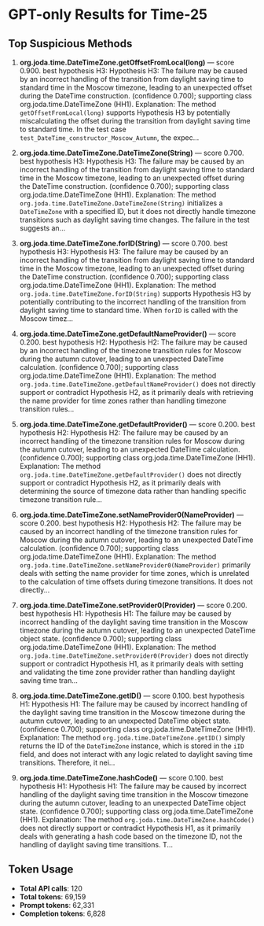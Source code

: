 # GPT-only Results for Time-25

## Top Suspicious Methods

1. **org.joda.time.DateTimeZone.getOffsetFromLocal(long)** — score 0.900. best hypothesis H3: Hypothesis H3: The failure may be caused by an incorrect handling of the transition from daylight saving time to standard time in the Moscow timezone, leading to an unexpected offset during the DateTime construction. (confidence 0.700); supporting class org.joda.time.DateTimeZone (HH1).
    Explanation: The method `getOffsetFromLocal(long)` supports Hypothesis H3 by potentially miscalculating the offset during the transition from daylight saving time to standard time. In the test case `test_DateTime_constructor_Moscow_Autumn`, the expec...

2. **org.joda.time.DateTimeZone.DateTimeZone(String)** — score 0.700. best hypothesis H3: Hypothesis H3: The failure may be caused by an incorrect handling of the transition from daylight saving time to standard time in the Moscow timezone, leading to an unexpected offset during the DateTime construction. (confidence 0.700); supporting class org.joda.time.DateTimeZone (HH1).
    Explanation: The method `org.joda.time.DateTimeZone.DateTimeZone(String)` initializes a `DateTimeZone` with a specified ID, but it does not directly handle timezone transitions such as daylight saving time changes. The failure in the test suggests an...

3. **org.joda.time.DateTimeZone.forID(String)** — score 0.700. best hypothesis H3: Hypothesis H3: The failure may be caused by an incorrect handling of the transition from daylight saving time to standard time in the Moscow timezone, leading to an unexpected offset during the DateTime construction. (confidence 0.700); supporting class org.joda.time.DateTimeZone (HH1).
    Explanation: The method `org.joda.time.DateTimeZone.forID(String)` supports Hypothesis H3 by potentially contributing to the incorrect handling of the transition from daylight saving time to standard time. When `forID` is called with the Moscow timez...

4. **org.joda.time.DateTimeZone.getDefaultNameProvider()** — score 0.200. best hypothesis H2: Hypothesis H2: The failure may be caused by an incorrect handling of the timezone transition rules for Moscow during the autumn cutover, leading to an unexpected DateTime calculation. (confidence 0.700); supporting class org.joda.time.DateTimeZone (HH1).
    Explanation: The method `org.joda.time.DateTimeZone.getDefaultNameProvider()` does not directly support or contradict Hypothesis H2, as it primarily deals with retrieving the name provider for time zones rather than handling timezone transition rules...

5. **org.joda.time.DateTimeZone.getDefaultProvider()** — score 0.200. best hypothesis H2: Hypothesis H2: The failure may be caused by an incorrect handling of the timezone transition rules for Moscow during the autumn cutover, leading to an unexpected DateTime calculation. (confidence 0.700); supporting class org.joda.time.DateTimeZone (HH1).
    Explanation: The method `org.joda.time.DateTimeZone.getDefaultProvider()` does not directly support or contradict Hypothesis H2, as it primarily deals with determining the source of timezone data rather than handling specific timezone transition rule...

6. **org.joda.time.DateTimeZone.setNameProvider0(NameProvider)** — score 0.200. best hypothesis H2: Hypothesis H2: The failure may be caused by an incorrect handling of the timezone transition rules for Moscow during the autumn cutover, leading to an unexpected DateTime calculation. (confidence 0.700); supporting class org.joda.time.DateTimeZone (HH1).
    Explanation: The method `org.joda.time.DateTimeZone.setNameProvider0(NameProvider)` primarily deals with setting the name provider for time zones, which is unrelated to the calculation of time offsets during timezone transitions. It does not directly...

7. **org.joda.time.DateTimeZone.setProvider0(Provider)** — score 0.200. best hypothesis H1: Hypothesis H1: The failure may be caused by incorrect handling of the daylight saving time transition in the Moscow timezone during the autumn cutover, leading to an unexpected DateTime object state. (confidence 0.700); supporting class org.joda.time.DateTimeZone (HH1).
    Explanation: The method `org.joda.time.DateTimeZone.setProvider0(Provider)` does not directly support or contradict Hypothesis H1, as it primarily deals with setting and validating the time zone provider rather than handling daylight saving time tran...

8. **org.joda.time.DateTimeZone.getID()** — score 0.100. best hypothesis H1: Hypothesis H1: The failure may be caused by incorrect handling of the daylight saving time transition in the Moscow timezone during the autumn cutover, leading to an unexpected DateTime object state. (confidence 0.700); supporting class org.joda.time.DateTimeZone (HH1).
    Explanation: The method `org.joda.time.DateTimeZone.getID()` simply returns the ID of the `DateTimeZone` instance, which is stored in the `iID` field, and does not interact with any logic related to daylight saving time transitions. Therefore, it nei...

9. **org.joda.time.DateTimeZone.hashCode()** — score 0.100. best hypothesis H1: Hypothesis H1: The failure may be caused by incorrect handling of the daylight saving time transition in the Moscow timezone during the autumn cutover, leading to an unexpected DateTime object state. (confidence 0.700); supporting class org.joda.time.DateTimeZone (HH1).
    Explanation: The method `org.joda.time.DateTimeZone.hashCode()` does not directly support or contradict Hypothesis H1, as it primarily deals with generating a hash code based on the timezone ID, not the handling of daylight saving time transitions. T...


## Token Usage

- **Total API calls**: 120
- **Total tokens**: 69,159
- **Prompt tokens**: 62,331
- **Completion tokens**: 6,828
